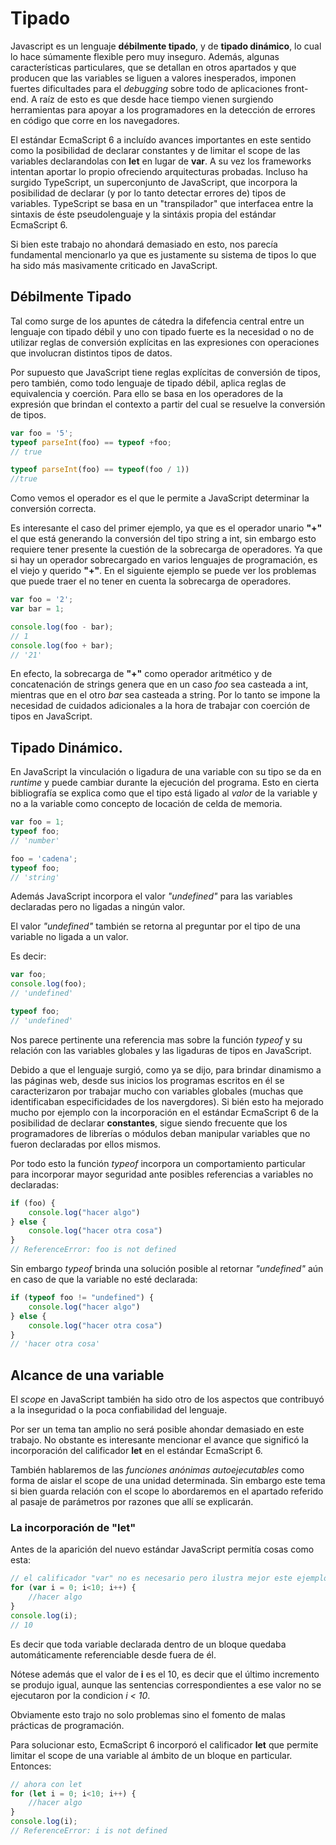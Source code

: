 # Tipado

Javascript es un lenguaje **débilmente tipado**, y de **tipado dinámico**, lo cual lo hace súmamente flexible pero muy inseguro. Además, algunas características particulares, que se detallan en otros apartados y que producen que las variables se liguen a valores inesperados, imponen fuertes dificultades para el *debugging* sobre todo de aplicaciones front-end. A raíz de esto es que desde hace tiempo vienen surgiendo herramientas para apoyar a los programadores en la detección de errores en código que corre en los navegadores.

El estándar EcmaScript 6 a incluído avances importantes en este sentido como la posibilidad de declarar constantes y de limitar el scope de las variables declarandolas con **let** en lugar de **var**. A su vez los frameworks intentan aportar lo propio ofreciendo arquitecturas probadas. Incluso ha surgido TypeScript, un superconjunto de JavaScript, que incorpora la posibilidad de declarar (y por lo tanto detectar errores de) tipos de variables. TypeScript se basa en un "transpilador" que interfacea entre la sintaxis de éste pseudolenguaje y la sintáxis propia del estándar EcmaScript 6.

Si bien este trabajo no ahondará demasiado en esto, nos parecía fundamental mencionarlo ya que es justamente su sistema de tipos lo que ha sido más masivamente criticado en JavaScript.

## Débilmente Tipado

Tal como surge de los apuntes de cátedra la difefencia central entre un lenguaje con tipado débil y uno con tipado fuerte es la necesidad o no de utilizar reglas de conversión explícitas en las expresiones con operaciones que involucran distintos tipos de datos.

Por supuesto que JavaScript tiene reglas explícitas de conversión de tipos, pero también, como todo lenguaje de tipado débil, aplica reglas de equivalencia y coerción. Para ello se basa en los operadores de la expresión que brindan el contexto a partir del cual se resuelve la conversión de tipos.

```javascript
var foo = '5'; 
typeof parseInt(foo) == typeof +foo;
// true 

typeof parseInt(foo) == typeof(foo / 1))
//true
```
Como vemos el operador es el que le permite a JavaScript determinar la conversión correcta.

Es interesante el caso del primer ejemplo, ya que es el operador unario **"+"** el que está generando la conversión del tipo string a int, sin embargo esto requiere tener presente la cuestión de la sobrecarga de operadores. Ya que si hay un operador sobrecargado en varios lenguajes de programación, es el viejo y querido **"+"**. En el siguiente ejemplo se puede ver los problemas que puede traer el no tener en cuenta la sobrecarga de operadores.

```javascript
var foo = '2';
var bar = 1;

console.log(foo - bar);
// 1 
console.log(foo + bar);
// '21'
```
En efecto, la sobrecarga de **"+"** como operador aritmético y de concatenación de strings genera que en un caso *foo* sea casteada a int, mientras que en el otro *bar* sea casteada a string. Por lo tanto se impone la necesidad de cuidados adicionales a la hora de trabajar con coerción de tipos en JavaScript.

## Tipado Dinámico.

En JavaScript la vinculación o ligadura de una variable con su tipo se da en *runtime* y puede cambiar durante la ejecución del programa. Esto en cierta bibliografía se explica como que el tipo está ligado al *valor* de la variable y no a la variable como concepto de locación de celda de memoria.

```javascript
var foo = 1;
typeof foo; 
// 'number'

foo = 'cadena';
typeof foo; 
// 'string'
```
Además JavaScript incorpora el valor *"undefined"* para las variables declaradas pero no ligadas a ningún valor.

El valor *"undefined"* también se retorna al preguntar por el tipo de una variable no ligada a un valor.

Es decir:

```javascript
var foo;
console.log(foo); 
// 'undefined'

typeof foo; 
// 'undefined'
```

Nos parece pertinente una referencia mas sobre la función *typeof* y su relación con las variables globales y las ligaduras de tipos en JavaScript.

Debido a que el lenguaje surgió, como ya se dijo, para brindar dinamismo a las páginas web, desde sus inicios los programas escritos en él se caracterizaron por trabajar mucho con variables globales (muchas que identificaban especificidades de los navergdores). Si bién esto ha mejorado mucho por ejemplo con la incorporación en el estándar EcmaScript 6 de la posibilidad de declarar **constantes**, sigue siendo frecuente que los programadores de librerías o módulos deban manipular variables que no fueron declaradas por ellos mismos.

Por todo esto la función *typeof* incorpora un comportamiento particular para incorporar mayor seguridad ante posibles referencias a variables no declaradas:

```javascript
if (foo) {
    console.log("hacer algo")
} else {
    console.log("hacer otra cosa")
}
// ReferenceError: foo is not defined
``` 

Sin embargo *typeof* brinda una solución posible al retornar *"undefined"* aún en caso de que la variable no esté declarada:

```javascript
if (typeof foo != "undefined") {
    console.log("hacer algo")
} else {
    console.log("hacer otra cosa")
}
// 'hacer otra cosa'
```

## Alcance de una variable

El *scope* en JavaScript también ha sido otro de los aspectos que contribuyó a la inseguridad o la poca confiabilidad del lenguaje.

Por ser un tema tan amplio no será posible ahondar demasiado en este trabajo. No obstante es interesante mencionar el avance que significó la incorporación del calificador **let** en el estándar EcmaScript 6.

También hablaremos de las *funciones anónimas autoejecutables* como forma de aislar el scope de una unidad determinada. Sin embargo este tema si bien guarda relación con el scope lo abordaremos en el apartado referido al pasaje de parámetros por razones que allí se explicarán.


### La incorporación de "let"
Antes de la aparición del nuevo estándar JavaScript permitía cosas como esta:

```javascript
// el calificador "var" no es necesario pero ilustra mejor este ejemplo
for (var i = 0; i<10; i++) {
    //hacer algo
}
console.log(i);
// 10
```
Es decir que toda variable declarada dentro de un bloque quedaba automáticamente referenciable desde fuera de él.

Nótese además que el valor de **i** es el 10, es decir que el último incremento se produjo igual, aunque las sentencias correspondientes a ese valor no se ejecutaron por la condicion *i < 10*.

Obviamente esto trajo no solo problemas sino el fomento de malas prácticas de programación.

Para solucionar esto, EcmaScript 6 incorporó el calificador **let** que permite limitar el scope de una variable al ámbito de un bloque en particular. Entonces:

```javascript
// ahora con let
for (let i = 0; i<10; i++) {
    //hacer algo
}
console.log(i);
// ReferenceError: i is not defined
```